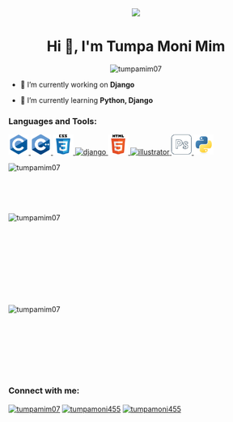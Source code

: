 <div align="center">
<img src="https://cdn.dribbble.com/users/1364029/screenshots/16093268/media/68e82a7fb4904614a9066d6b540c14b2.gif" width="450px" height="auto">
</div>


<h1 align="center">Hi 👋, I'm Tumpa Moni Mim</h1>
<p align="center"> <img src="https://komarev.com/ghpvc/?username=tumpamim07&label=Profile%20views&color=0e75b6&style=flat" alt="tumpamim07" /> </p>

- 🔭 I’m currently working on **Django**

- 🌱 I’m currently learning **Python, Django**





<h3 align="left">Languages and Tools:</h3>
<p align="left"> <a href="https://www.cprogramming.com/" target="_blank" rel="noreferrer"> <img src="https://raw.githubusercontent.com/devicons/devicon/master/icons/c/c-original.svg" alt="c" width="40" height="40"/> </a> <a href="https://www.w3schools.com/cpp/" target="_blank" rel="noreferrer"> <img src="https://raw.githubusercontent.com/devicons/devicon/master/icons/cplusplus/cplusplus-original.svg" alt="cplusplus" width="40" height="40"/> </a> <a href="https://www.w3schools.com/css/" target="_blank" rel="noreferrer"> <img src="https://raw.githubusercontent.com/devicons/devicon/master/icons/css3/css3-original-wordmark.svg" alt="css3" width="40" height="40"/> </a> <a href="https://www.djangoproject.com/" target="_blank" rel="noreferrer"> <img src="https://cdn.worldvectorlogo.com/logos/django.svg" alt="django" width="40" height="40"/> </a> <a href="https://www.w3.org/html/" target="_blank" rel="noreferrer"> <img src="https://raw.githubusercontent.com/devicons/devicon/master/icons/html5/html5-original-wordmark.svg" alt="html5" width="40" height="40"/> </a> <a href="https://www.adobe.com/in/products/illustrator.html" target="_blank" rel="noreferrer"> <img src="https://www.vectorlogo.zone/logos/adobe_illustrator/adobe_illustrator-icon.svg" alt="illustrator" width="40" height="40"/> </a> <a href="https://www.photoshop.com/en" target="_blank" rel="noreferrer"> <img src="https://raw.githubusercontent.com/devicons/devicon/master/icons/photoshop/photoshop-line.svg" alt="photoshop" width="40" height="40"/> </a> <a href="https://www.python.org" target="_blank" rel="noreferrer"> <img src="https://raw.githubusercontent.com/devicons/devicon/master/icons/python/python-original.svg" alt="python" width="40" height="40"/> </a> </p>


<p><img align="left" src="https://github-readme-stats.vercel.app/api/top-langs?username=tumpamim07&show_icons=true&locale=en&layout=compact" alt="tumpamim07" /></p>

<br>
<br>
<br>
<br>
<br>

<p>&nbsp;<img align="left" src="https://github-readme-stats.vercel.app/api?username=tumpamim07&show_icons=true&locale=en" alt="tumpamim07" /></p>

<br>
<br>
<br>
<br>
<br>
<br>
<br>
<be>
<br>
<p><img align="left" src="https://github-readme-streak-stats.herokuapp.com/?user=tumpamim07&" alt="tumpamim07" /></p>

<br>
<br>
<br>
<br>
<br>
<br>
<br>
<br>

<h3 align="left">Connect with me:</h3>
<p align="left">
<a href="https://linkedin.com/in/tumpamim07" target="blank"><img align="center" src="https://raw.githubusercontent.com/rahuldkjain/github-profile-readme-generator/master/src/images/icons/Social/linked-in-alt.svg" alt="tumpamim07" height="30" width="40" /></a>
<a href="https://www.hackerrank.com/tumpamoni455" target="blank"><img align="center" src="https://raw.githubusercontent.com/rahuldkjain/github-profile-readme-generator/master/src/images/icons/Social/hackerrank.svg" alt="tumpamoni455" height="30" width="40" /></a>
<a href="https://codeforces.com/profile/tumpamoni455" target="blank"><img align="center" src="https://raw.githubusercontent.com/rahuldkjain/github-profile-readme-generator/master/src/images/icons/Social/codeforces.svg" alt="tumpamoni455" height="30" width="40" /></a>
</p>

